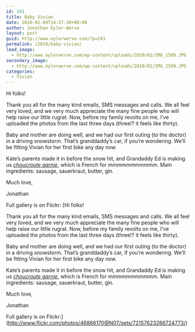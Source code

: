 ```yaml
---
id: 241
title: Baby Vivian
date: 2010-02-09T14:57:38+00:00
author: Jonathan Eyler-Werve
layout: post
guid: http://www.eylerwerve.com/?p=241
permalink: /2010/baby-vivian/
lead_image:
  - http://www.eylerwerve.com/wp-content/uploads/2010/02/IMG_1509.JPG
secondary_image:
  - http://www.eylerwerve.com/wp-content/uploads/2010/02/IMG_1509.JPG
categories:
  - Vivian
---
```

Hi folks!

Thank you all for the many kind emails, SMS messages and calls. We all feel very loved, and we very much appreciate the many fine people who will help raise our little rugrat. Now, before my family revolts on me, I&#8217;ve uploaded the photos from the last three days (three!? it feels like thirty).

Baby and mother are doing well, and we had our first outing (to the doctor) in a driving snowstorm. That&#8217;s granddaddy&#8217;s car, if you&#8217;re wondering. We&#8217;ll be fitting Vivian for her first bike any day now.

Kate&#8217;s parents made it in before the snow hit, and Grandaddy Ed is making us _[choucroute garnie](http://en.wikipedia.org/wiki/Choucroute_garnie)_, which is French for mmmmmmmmmmm. Main ingredients: sausage, sauerkraut, butter, gin. 

Much love,
  
Jonathan

Full gallery is on Flickr: [Hi folks!

Thank you all for the many kind emails, SMS messages and calls. We all feel very loved, and we very much appreciate the many fine people who will help raise our little rugrat. Now, before my family revolts on me, I&#8217;ve uploaded the photos from the last three days (three!? it feels like thirty).

Baby and mother are doing well, and we had our first outing (to the doctor) in a driving snowstorm. That&#8217;s granddaddy&#8217;s car, if you&#8217;re wondering. We&#8217;ll be fitting Vivian for her first bike any day now.

Kate&#8217;s parents made it in before the snow hit, and Grandaddy Ed is making us _[choucroute garnie](http://en.wikipedia.org/wiki/Choucroute_garnie)_, which is French for mmmmmmmmmmm. Main ingredients: sausage, sauerkraut, butter, gin. 

Much love,
  
Jonathan

Full gallery is on Flickr:](http://www.flickr.com/photos/46866170@N07/sets/72157623266724773/)